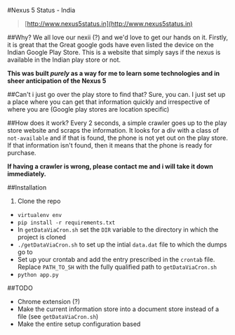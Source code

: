 #Nexus 5 Status - India
> [http://www.nexus5status.in](http://www.nexus5status.in)

##Why?
We all love our nexii (?) and we'd love to get our hands on it. Firstly, it is great that the Great google gods have even listed the device on the Indian Google Play Store. This is a website that simply says if the nexus is available in the Indian play store or not. 

**This was built _purely_ as a way for me to learn some technologies and in sheer anticipation of the Nexus 5**

##Can't i just go over the play store to find that?
Sure, you can. I just set up a place where you can get that information quickly and irrespective of where you are (Google play stores are location specific)

##How does it work?
Every 2 seconds, a simple crawler goes up to the play store website and scraps the information. It looks for a div with a class of `not-available` and if that is found, the phone is not yet out on the play store. If that information isn't found, then it means that the phone is ready for purchase. 

**If having a crawler is wrong, please contact me and i will take it down immediately.**

##Installation
1. Clone the repo
* `virtualenv env`
* `pip install -r requirements.txt`
* In `getDataViaCron.sh` set the `DIR` variable to the directory in which the project is cloned
* `./getDataViaCron.sh` to set up the intial `data.dat` file to which the dumps go to
* Set up your crontab and add the entry prescribed in the `crontab` file. Replace `PATH_TO_SH` with the fully qualified path to `getDataViaCron.sh`
* `python app.py`

##TODO
* Chrome extension (?)
* Make the current information store into a document store instead of a file (see `getDataViaCron.sh`)
* Make the entire setup configuration based